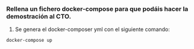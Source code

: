 ### Rellena un fichero docker-compose para que podáis hacer la demostración al CTO.

1. Se genera el docker-composer yml con el siguiente comando:

`docker-compose up`